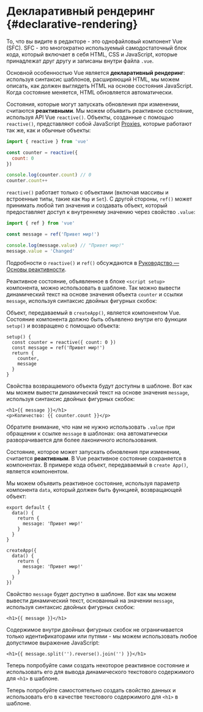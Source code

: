 # Декларативный рендеринг {#declarative-rendering}

<div class="sfc">

То, что вы видите в редакторе - это однофайловый компонент Vue (SFC). SFC - это многократно используемый самодостаточный блок кода, который включает в себя HTML, CSS и JavaScript, которые принадлежат друг другу и записаны внутри файла `.vue`.

</div>

Основной особенностью Vue является **декларативный рендеринг**: используя синтаксис шаблонов, расширяющий HTML, мы можем описать, как должен выглядеть HTML на основе состояния JavaScript. Когда состояние меняется, HTML обновляется автоматически.

<div class="composition-api">

Состояния, которые могут запускать обновления при изменении, считаются **реактивными**. Мы можем объявить реактивное состояние, используя API Vue `reactive()`. Объекты, созданные с помощью `reactive()`, представляют собой JavaScript [Proxies](https://developer.mozilla.org/en-US/docs/Web/JavaScript/Reference/Global_Objects/Proxy), которые работают так же, как и обычные объекты:

```js
import { reactive } from 'vue'

const counter = reactive({
  count: 0
})

console.log(counter.count) // 0
counter.count++
```

`reactive()` работает только с объектами (включая массивы и встроенные типы, такие как `Map` и `Set`). С другой стороны, `ref()` может принимать любой тип значения и создавать объект, который предоставляет доступ к внутреннему значению через свойство `.value`:

```js
import { ref } from 'vue'

const message = ref('Привет мир!')

console.log(message.value) // "Привет мир!"
message.value = 'Changed'
```

Подробности о `reactive()` и `ref()` обсуждаются в <a target="_blank" href="/guide/essentials/reactivity-fundamentals.html">Руководство — Основы реактивности</a>.

<div class="sfc">

Реактивное состояние, объявленное в блоке `<script setup>` компонента, можно использовать в шаблоне. Так можно вывести динамический текст на основе значения объекта `counter` и ссылки `message`, используя синтаксис двойных фигурных скобок:

</div>

<div class="html">

Объект, передаваемый в `createApp()`, является компонентом Vue. Состояние компонента должно быть объявлено внутри его функции `setup()` и возвращено с помощью объекта:

```js{2,5}
setup() {
  const counter = reactive({ count: 0 })
  const message = ref('Привет мир!')
  return {
    counter,
    message
  }
}
```

Свойства возвращаемого объекта будут доступны в шаблоне. Вот как мы можем вывести динамический текст на основе значения `message`, используя синтаксис двойных фигурных скобок:

</div>

```vue-html
<h1>{{ message }}</h1>
<p>Количество: {{ counter.count }}</p>
```

Обратите внимание, что нам не нужно использовать `.value` при обращении к ссылке `message` в шаблонах: она автоматически разворачивается для более лаконичного использования.

</div>

<div class="options-api">

Состояние, которое может запускать обновления при изменении, считается **реактивным**. В Vue реактивное состояние сохраняется в компонентах. <span class="html">В примере кода объект, передаваемый в `create App()`, является компонентом.</span>

Мы можем объявить реактивное состояние, используя параметр компонента `data`, который должен быть функцией, возвращающей объект:

<div class="sfc">

```js{3-5}
export default {
  data() {
    return {
      message: 'Привет мир!'
    }
  }
}
```

</div>
<div class="html">

```js{3-5}
createApp({
  data() {
    return {
      message: 'Привет мир!'
    }
  }
})
```

</div>

Свойство `message` будет доступно в шаблоне. Вот как мы можем вывести динамический текст, основанный на значении `message`, используя синтаксис двойных фигурных скобок:

```vue-html
<h1>{{ message }}</h1>
```

</div>

Содержимое внутри двойных фигурных скобок не ограничивается только идентификаторами или путями - мы можем использовать любое допустимое выражение JavaScript:

```vue-html
<h1>{{ message.split('').reverse().join('') }}</h1>
```

<div class="composition-api">

Теперь попробуйте сами создать некоторое реактивное состояние и использовать его для вывода динамического текстового содержимого для `<h1>` в шаблоне.

</div>

<div class="options-api">

Теперь попробуйте самостоятельно создать свойство данных и использовать его в качестве текстового содержимого для `<h1>` в шаблоне.

</div>
